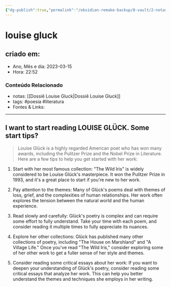 ```yaml
---
{"dg-publish":true,"permalink":"/obsidian-remake-backup/0-vault/2-notas-permanentes/start-reading-louise-gl-ue-ck-gluck/","title":"louise gluck","tags":["poesia","literatura"],"dgHomeLink":true,"dgShowLocalGraph":true,"dgShowFileTree":true,"dgEnableSearch":true,"noteIcon":""}
---
```



# louise gluck

## criado em: 

- Ano, Mês e dia: 2023-03-15
- Hora: 22:52

### Conteúdo Relacionado

- notas: [[Dossiê Louise Gluck\|Dossiê Louise Gluck]]
- tags: #poesia #literatura 
- Fontes & Links: 
---

## I want to start reading LOUISE GLÜCK. Some start tips?

>Louise Glück is a highly regarded American poet who has won many awards, including the Pulitzer Prize and the Nobel Prize in Literature. Here are a few tips to help you get started with her work:

1. Start with her most famous collection: "The Wild Iris" is widely considered to be Louise Glück's masterpiece. It won the Pulitzer Prize in 1993, and it's a great place to start if you're new to her work.
    
2. Pay attention to the themes: Many of Glück's poems deal with themes of loss, grief, and the complexities of human relationships. Her work often explores the tension between the natural world and the human experience.
    
3. Read slowly and carefully: Glück's poetry is complex and can require some effort to fully understand. Take your time with each poem, and consider reading it multiple times to fully appreciate its nuances.
    
4. Explore her other collections: Glück has published many other collections of poetry, including "The House on Marshland" and "A Village Life." Once you've read "The Wild Iris," consider exploring some of her other work to get a fuller sense of her style and themes.
    
5. Consider reading some critical essays about her work: If you want to deepen your understanding of Glück's poetry, consider reading some critical essays that analyze her work. This can help you better understand the themes and techniques she employs in her writing.